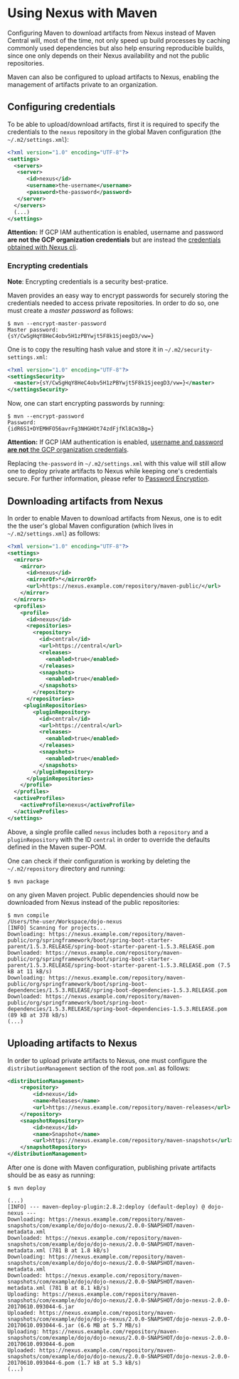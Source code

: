 # Using Nexus with Maven

Configuring Maven to download artifacts from Nexus instead of Maven Central
will, most of the time, not only speed up build processes by
caching commonly used dependencies but also help ensuring reproducible builds,
since one only depends on their Nexus availability and not the public repositories.

Maven can also be configured to upload artifacts to Nexus, enabling the management
of artifacts private to an organization.

## Configuring credentials

To be able to upload/download artifacts, first it is required to specify the credentials to the `nexus` repository in the global Maven configuration (the `~/.m2/settings.xml`):

```xml
<?xml version="1.0" encoding="UTF-8"?>
<settings>
  <servers>
   <server>
      <id>nexus</id>
      <username>the-username</username>
      <password>the-password</password>
   </server>
  </servers>
  (...)
</settings>
```

**Attention:** If GCP IAM authentication is enabled, username and password
**are not the GCP organization credentials** but are instead the [credentials obtained with Nexus cli](../admin/configuring-nexus-proxy.md#using-command-line-tools).

### Encrypting credentials

**Note**: Encrypting credentials is a security best-pratice.

Maven provides an easy way to encrypt passwords for securely storing the
credentials needed to access private repositories. In order to do so, one must
create a _master password_ as follows:

```shell
$ mvn --encrypt-master-password
Master password:
{sY/CwSgHqY8HeC4obv5H1zPBYwjt5F8k1SjeegD3/vw=}
```

One is to copy the resulting hash value and store it in `~/.m2/security-settings.xml`:

```xml
<?xml version="1.0" encoding="UTF-8"?>
<settingsSecurity>
  <master>{sY/CwSgHqY8HeC4obv5H1zPBYwjt5F8k1SjeegD3/vw=}</master>
</settingsSecurity>
```

Now, one can start encrypting passwords by running:

```
$ mvn --encrypt-password
Password:
{idR6S1+DYEMHFO56avrFg3NHGHOt74zdFjfKl8Cm3Bg=}
```

**Attention:** If GCP IAM authentication is enabled, [username and password
**are not** the GCP organization credentials](../admin/configuring-nexus-proxy.md/#usage).

Replacing `the-password` in `~/.m2/settings.xml` with this value will still
allow one to deploy private artifacts to Nexus while keeping one's credentials
secure.
For further information, please refer to
[Password Encryption](https://maven.apache.org/guides/mini/guide-encryption.html).

## Downloading artifacts from Nexus

In order to enable Maven to download artifacts from Nexus, one is to edit the
the user's global Maven configuration (which lives in `~/.m2/settings.xml`) as
follows:

```xml
<?xml version="1.0" encoding="UTF-8"?>
<settings>
  <mirrors>
    <mirror>
      <id>nexus</id>
      <mirrorOf>*</mirrorOf>
      <url>https://nexus.example.com/repository/maven-public/</url>
    </mirror>
  </mirrors>
  <profiles>
    <profile>
      <id>nexus</id>
      <repositories>
        <repository>
          <id>central</id>
          <url>https://central</url>
          <releases>
            <enabled>true</enabled>
          </releases>
          <snapshots>
            <enabled>true</enabled>
          </snapshots>
        </repository>
      </repositories>
     <pluginRepositories>
        <pluginRepository>
          <id>central</id>
          <url>https://central</url>
          <releases>
            <enabled>true</enabled>
          </releases>
          <snapshots>
            <enabled>true</enabled>
          </snapshots>
        </pluginRepository>
      </pluginRepositories>
    </profile>
  </profiles>
  <activeProfiles>
    <activeProfile>nexus</activeProfile>
  </activeProfiles>
</settings>
```

Above, a single profile called `nexus` includes both a `repository` and a
`pluginRepository` with the ID `central` in order to override the defaults
defined in the Maven super-POM.

One can check if their configuration is working by deleting the `~/.m2/repository`
directory and running:

```shell
$ mvn package
```

on any given Maven project. Public dependencies should now be downloaded from Nexus
instead of the public repositories:

```
$ mvn compile
/Users/the-user/Workspace/dojo-nexus
[INFO] Scanning for projects...
Downloading: https://nexus.example.com/repository/maven-public/org/springframework/boot/spring-boot-starter-parent/1.5.3.RELEASE/spring-boot-starter-parent-1.5.3.RELEASE.pom
Downloaded: https://nexus.example.com/repository/maven-public/org/springframework/boot/spring-boot-starter-parent/1.5.3.RELEASE/spring-boot-starter-parent-1.5.3.RELEASE.pom (7.5 kB at 11 kB/s)
Downloading: https://nexus.example.com/repository/maven-public/org/springframework/boot/spring-boot-dependencies/1.5.3.RELEASE/spring-boot-dependencies-1.5.3.RELEASE.pom
Downloaded: https://nexus.example.com/repository/maven-public/org/springframework/boot/spring-boot-dependencies/1.5.3.RELEASE/spring-boot-dependencies-1.5.3.RELEASE.pom (89 kB at 378 kB/s)
(...)
```

## Uploading artifacts to Nexus

In order to upload private artifacts to Nexus, one must configure the
`distributionManagement` section of the root `pom.xml` as follows:

```xml
<distributionManagement>
    <repository>
        <id>nexus</id>
        <name>Releases</name>
        <url>https://nexus.example.com/repository/maven-releases</url>
    </repository>
    <snapshotRepository>
        <id>nexus</id>
        <name>Snapshot</name>
        <url>https://nexus.example.com/repository/maven-snapshots</url>
    </snapshotRepository>
</distributionManagement>
```

After one is done with Maven configuration, publishing private artifacts should
be as easy as running:

```
$ mvn deploy

(...)
[INFO] --- maven-deploy-plugin:2.8.2:deploy (default-deploy) @ dojo-nexus ---
Downloading: https://nexus.example.com/repository/maven-snapshots/com/example/dojo/dojo-nexus/2.0.0-SNAPSHOT/maven-metadata.xml
Downloaded: https://nexus.example.com/repository/maven-snapshots/com/example/dojo/dojo-nexus/2.0.0-SNAPSHOT/maven-metadata.xml (781 B at 1.8 kB/s)
Downloading: https://nexus.example.com/repository/maven-snapshots/com/example/dojo/dojo-nexus/2.0.0-SNAPSHOT/maven-metadata.xml
Downloaded: https://nexus.example.com/repository/maven-snapshots/com/example/dojo/dojo-nexus/2.0.0-SNAPSHOT/maven-metadata.xml (781 B at 8.1 kB/s)
Uploading: https://nexus.example.com/repository/maven-snapshots/com/example/dojo/dojo-nexus/2.0.0-SNAPSHOT/dojo-nexus-2.0.0-20170610.093044-6.jar
Uploaded: https://nexus.example.com/repository/maven-snapshots/com/example/dojo/dojo-nexus/2.0.0-SNAPSHOT/dojo-nexus-2.0.0-20170610.093044-6.jar (6.6 MB at 5.7 MB/s)
Uploading: https://nexus.example.com/repository/maven-snapshots/com/example/dojo/dojo-nexus/2.0.0-SNAPSHOT/dojo-nexus-2.0.0-20170610.093044-6.pom
Uploaded: https://nexus.example.com/repository/maven-snapshots/com/example/dojo/dojo-nexus/2.0.0-SNAPSHOT/dojo-nexus-2.0.0-20170610.093044-6.pom (1.7 kB at 5.3 kB/s)
(...)
```
